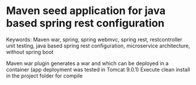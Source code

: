# Maven seed application for java based spring rest configuration
Keywords: Maven war, spring, spring webmvc, spring rest, restcontroller unit testing, java based spring rest configuration, microservice architecture, without spring boot

Maven war plugin generates a war and which can be deployed in a container (app deployment was tested in Tomcat 9.0.1)
Execute clean install in the project folder for compile
